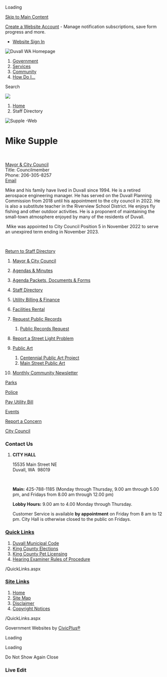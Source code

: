 Loading

[Skip to Main Content](https://www.duvallwa.gov/Directory.aspx?EID=130%2F)

[Create a Website Account](https://www.duvallwa.gov/MyAccount/ProfileCreate) - Manage notification subscriptions, save form progress and more.   

- [Website Sign In](https://www.duvallwa.gov/MyAccount)

![Duvall WA Homepage](https://www.duvallwa.gov/ImageRepository/Document?documentID=10061)

1. [Government](https://www.duvallwa.gov/27/Government)
2. [Services](https://www.duvallwa.gov/101/Services)
3. [Community](https://www.duvallwa.gov/31/Community)
4. [How Do I...](https://www.duvallwa.gov/9/How-Do-I)

Search

![](https://www.duvallwa.gov/ImageRepository/Document?documentID=10060)

1. [Home](https://www.duvallwa.gov)
2. Staff Directory

![Supple -Web](https://www.duvallwa.gov/ImageRepository/Document?documentID=8889 "Supple -Web")

# Mike Supple

 

[Mayor &amp; City Council](https://www.duvallwa.gov/Directory.aspx?DID=13)  
Title: Councilmember  
Phone: 206-305-8257  
[Email](mailto:mike.supple@duvallwa.gov)

Mike and his family have lived in Duvall since 1994. He is a retired aerospace engineering manager. He has served on the Duvall Planning Commission from 2018 until his appointment to the city council in 2022. He is also a substitute teacher in the Riverview School District. He enjoys fly fishing and other outdoor activities. He is a proponent of maintaining the small-town atmosphere enjoyed by many of the residents of Duvall.

 Mike was appointed to City Council Position 5 in November 2022 to serve an unexpired term ending in November 2023.

 

[Return to Staff Directory](https://www.duvallwa.gov/Directory.aspx)

01. [Mayor &amp; City Council](https://www.duvallwa.gov/166/City-Council)
02. [Agendas &amp; Minutes](https://www.duvallwa.gov/AgendaCenter)
03. [Agenda Packets, Documents &amp; Forms](https://www.duvallwa.gov/DocumentCenter)
04. [Staff Directory](https://www.duvallwa.gov/Directory.aspx)
05. [Utility Billing &amp; Finance](https://www.duvallwa.gov/131/Finance-Department)
06. [Facilities Rental](https://www.duvallwa.gov/468/Facilities-Rental)
07. [Request Public Records](https://www.duvallwa.gov/315/Request-Public-Records)
    
    1. [Public Records Request](https://duvallwa.nextrequest.com)
08. [Report a Street Light Problem](https://www.pse.com/outage/report-street-light-outage)
09. [Public Art](https://www.duvallwa.gov/365/Public-Art)
    
    1. [Centennial Public Art Project](https://www.duvallwa.gov/367/Centennial-Public-Art-Project)
    2. [Main Street Public Art](https://www.duvallwa.gov/368/Main-Street-Public-Art)
10. [Monthly Community Newsletter](https://www.duvallwa.gov/Archive.aspx?AMID=37)

[Parks](https://www.duvallwa.gov/193/Parks)

[Police](https://www.duvallwa.gov/140/Police-Department)

[Pay Utility Bill](https://duvallwa.pay.opengov.com/stw_php/stwub/ubtipact.php)

[Events](https://www.duvallwa.gov/calendar.aspx)

[Report a Concern](https://www.duvallwa.gov/requesttracker.aspx)

[City Council](https://www.duvallwa.gov/166/City-Council)

### Contact Us

1. **CITY HALL**
   
   15535 Main Street NE   
   Duvall, WA  98019
   
    
   
   **Main:** 425-788-1185 (Monday through Thursday, 9.00 am through 5.00 pm, and Fridays from 8.00 am through 12.00 pm)
   
   **Lobby Hours:** 9.00 am to 4.00 Monday through Thursday.
   
   Customer Service is available **by appointment** on Friday from 8 am to 12 pm. City Hall is otherwise closed to the public on Fridays.

### [Quick Links](https://www.duvallwa.gov/QuickLinks.aspx?CID=15)

1. [Duvall Municipal Code](https://library.municode.com/index.aspx?clientId=16325)
2. [King County Elections](https://www.kingcounty.gov/elections.aspx)
3. [King County Pet Licensing](https://www.kingcounty.gov/safety/regionalAnimalServices.aspx)
4. [Hearing Examiner Rules of Procedure](https://www.duvallwa.gov/DocumentCenter/View/5631/Hearing-Examiner-Rules-of-Procedure--2016)

/QuickLinks.aspx

### [Site Links](https://www.duvallwa.gov/QuickLinks.aspx?CID=11)

1. [Home](https://www.duvallwa.gov)
2. [Site Map](https://www.duvallwa.gov/sitemap)
3. [Disclaimer](https://www.duvallwa.gov/125/Disclaimer)
4. [Copyright Notices](https://www.duvallwa.gov/site/copyright)

/QuickLinks.aspx

Government Websites by [CivicPlus®](https://connect.civicplus.com/referral)

Loading

Loading

Do Not Show Again Close

### Live Edit